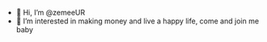 - 👋 Hi, I’m @zemeeUR
- 👀 I’m interested in making money and live a happy life, come and join me baby

<!---
zemeeUR/zemeeUR is a ✨ special ✨ repository because its `README.md` (this file) appears on your GitHub profile.
You can click the Preview link to take a look at your changes.
--->
